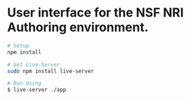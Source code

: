 # User interface for the NSF NRI Authoring environment.

```sh
# Setup
npm install

# Get Live-Server 
sudo npm install live-server

# Run Using
$ live-server ./app
```

